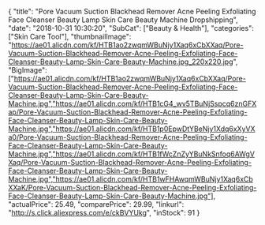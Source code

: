 {
	"title": "Pore Vacuum Suction Blackhead Remover Acne Peeling Exfoliating Face Cleanser Beauty Lamp Skin Care Beauty Machine Dropshipping",
	"date": "2018-10-31 10:30:20",
	"SubCat": ["Beauty & Health"],
	"categories": ["Skin Care Tool"],
	"thumbnailImage": "https://ae01.alicdn.com/kf/HTB1ao2zwqmWBuNjy1Xaq6xCbXXaq/Pore-Vacuum-Suction-Blackhead-Remover-Acne-Peeling-Exfoliating-Face-Cleanser-Beauty-Lamp-Skin-Care-Beauty-Machine.jpg_220x220.jpg",
	"BigImage": ["https://ae01.alicdn.com/kf/HTB1ao2zwqmWBuNjy1Xaq6xCbXXaq/Pore-Vacuum-Suction-Blackhead-Remover-Acne-Peeling-Exfoliating-Face-Cleanser-Beauty-Lamp-Skin-Care-Beauty-Machine.jpg","https://ae01.alicdn.com/kf/HTB1cG4_wv5TBuNjSspcq6znGFXap/Pore-Vacuum-Suction-Blackhead-Remover-Acne-Peeling-Exfoliating-Face-Cleanser-Beauty-Lamp-Skin-Care-Beauty-Machine.jpg","https://ae01.alicdn.com/kf/HTB1p0EpwDtYBeNjy1Xdq6xXyVXa0/Pore-Vacuum-Suction-Blackhead-Remover-Acne-Peeling-Exfoliating-Face-Cleanser-Beauty-Lamp-Skin-Care-Beauty-Machine.jpg","https://ae01.alicdn.com/kf/HTB1fWcZnZyYBuNkSnfoq6AWgVXaq/Pore-Vacuum-Suction-Blackhead-Remover-Acne-Peeling-Exfoliating-Face-Cleanser-Beauty-Lamp-Skin-Care-Beauty-Machine.jpg","https://ae01.alicdn.com/kf/HTB1wFHAwqmWBuNjy1Xaq6xCbXXaK/Pore-Vacuum-Suction-Blackhead-Remover-Acne-Peeling-Exfoliating-Face-Cleanser-Beauty-Lamp-Skin-Care-Beauty-Machine.jpg"],
	"actualPrice": 25.49,
	"comparePrice": 29.99,
	"linkurl": "http://s.click.aliexpress.com/e/ckBVYUkg",
	"inStock": 91
}
